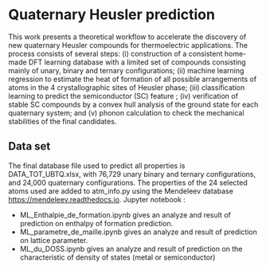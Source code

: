 # Quaternary Heusler prediction
This work presents a theoretical workflow to accelerate the discovery of new quaternary Heusler compounds for thermoelectric applications. The process consists of several steps: (i) construction of a consistent home-made DFT learning database with a limited set of compounds consisting mainly of unary, binary and ternary configurations; (ii) machine learning regression to estimate the heat of formation of all possible arrangements of atoms in the 4 crystallographic sites of Heusler phase; (iii) classification learning to predict the semiconductor (SC) feature ; (iv) verification of stable SC compounds by a convex hull analysis of the ground state for each quaternary system; and (v) phonon calculation to check the mechanical stabilities of the final candidates.

## Data set
The final database file used to predict all properties is DATA_TOT_UBTQ.xlsx, with 76,729 unary binary and ternary configurations, and 24,000 quaternary configurations. 
The properties of the 24 selected atoms used are added to atm_info.py using the Mendeleev database https://mendeleev.readthedocs.io. 
Jupyter notebook : 
- ML_Enthalpie_de_formation.ipynb gives an analyze and result of prediction on enthalpy of formation prediction. 
- ML_parametre_de_maille.ipynb  gives an analyze and result of prediction on lattice parameter. 
- ML_du_DOSS.ipynb gives an analyze and result of prediction on the characteristic of density of states (metal or semiconductor) 

